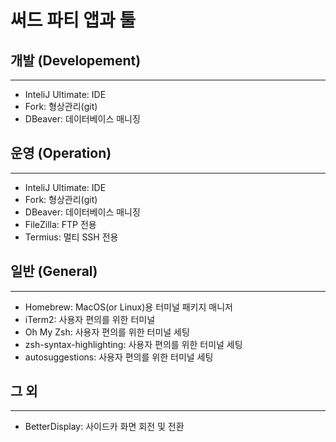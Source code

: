 # 써드 파티 앱과 툴
## 개발 (Developement)
---
- InteliJ Ultimate: IDE
- Fork: 형상관리(git)
- DBeaver: 데이터베이스 매니징

## 운영 (Operation)
---
- InteliJ Ultimate: IDE
- Fork: 형상관리(git)
- DBeaver: 데이터베이스 매니징
- FileZilla: FTP 전용
- Termius: 멀티 SSH 전용

## 일반 (General)
---
- Homebrew: MacOS(or Linux)용 터미널 패키지 매니저  
- iTerm2: 사용자 편의를 위한 터미널
- Oh My Zsh: 사용자 편의를 위한 터미널 세팅
- zsh-syntax-highlighting: 사용자 편의를 위한 터미널 세팅
- autosuggestions: 사용자 편의를 위한 터미널 세팅

## 그 외
---
- BetterDisplay: 사이드카 화면 회전 및 전환